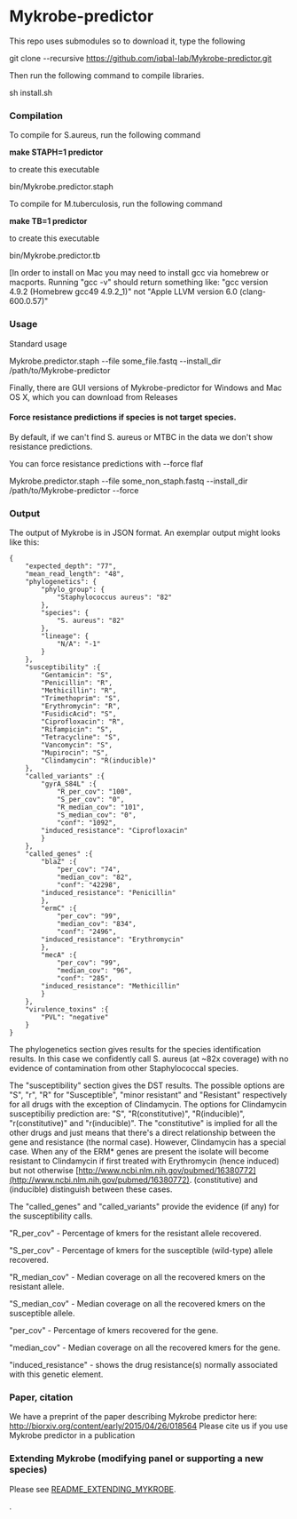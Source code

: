 Mykrobe-predictor
=================

This repo uses submodules so to download it, type the following

git clone --recursive https://github.com/iqbal-lab/Mykrobe-predictor.git

Then run the following command to compile libraries. 

sh install.sh 

### Compilation ###

To compile for S.aureus, run the following command 

**make STAPH=1 predictor**

to create this executable 

bin/Mykrobe.predictor.staph

To compile for M.tuberculosis, run the following command 

**make TB=1 predictor**

to create this executable 

bin/Mykrobe.predictor.tb


[In order to install on Mac you may need to install gcc via homebrew or macports. Running  "gcc -v" 
should return something like:
"gcc version 4.9.2 (Homebrew gcc49 4.9.2_1)"
not 
"Apple LLVM version 6.0 (clang-600.0.57)"

### Usage ###

Standard usage

Mykrobe.predictor.staph --file some_file.fastq --install_dir /path/to/Mykrobe-predictor

Finally, there are GUI versions of Mykrobe-predictor for Windows and Mac OS X, which you can download from Releases

#### Force resistance predictions if species is not target species. 

By default, if we can't find S. aureus or MTBC in the data we don't show resistance predictions. 

You can force resistance predictions with --force flaf

Mykrobe.predictor.staph --file some_non_staph.fastq --install_dir /path/to/Mykrobe-predictor --force


### Output ### 

The output of Mykrobe is in JSON format. An exemplar output might looks like this:

	{
		"expected_depth": "77",
		"mean_read_length": "48",
		"phylogenetics": {
			"phylo_group": {
				"Staphylococcus aureus": "82"
			},
			"species": {
				"S. aureus": "82"
			},
			"lineage": {
				"N/A": "-1"
			}
		},
		"susceptibility" :{
			"Gentamicin": "S",
			"Penicillin": "R",
			"Methicillin": "R",
			"Trimethoprim": "S",
			"Erythromycin": "R",
			"FusidicAcid": "S",
			"Ciprofloxacin": "R",
			"Rifampicin": "S",
			"Tetracycline": "S",
			"Vancomycin": "S",
			"Mupirocin": "S",
			"Clindamycin": "R(inducible)"
		},
		"called_variants" :{
			"gyrA_S84L" :{
				"R_per_cov": "100",
				"S_per_cov": "0",
				"R_median_cov": "101",
				"S_median_cov": "0",
				"conf": "1092",
			"induced_resistance": "Ciprofloxacin"
			}
		},
		"called_genes" :{
			"blaZ" :{
				"per_cov": "74",
				"median_cov": "82",
				"conf": "42298",
			"induced_resistance": "Penicillin"
			},
			"ermC" :{
				"per_cov": "99",
				"median_cov": "834",
				"conf": "2496",
			"induced_resistance": "Erythromycin"
			},
			"mecA" :{
				"per_cov": "99",
				"median_cov": "96",
				"conf": "285",
			"induced_resistance": "Methicillin"
			}
		},
		"virulence_toxins" :{
			"PVL": "negative"
		}
	}

The phylogenetics section gives results for the species identification results. In this case we confidently call S. aureus (at ~82x coverage) with no evidence of contamination from other Staphylococcal species. 

The "susceptibility" section gives the DST results. The possible options are "S", "r", "R" for "Susceptible", "minor resistant" and "Resistant" respectively for all drugs with the exception of Clindamycin. The options for Clindamycin susceptibiliy prediction are: "S", "R(constitutive)", "R(inducible)", "r(constitutive)" and "r(inducible)". The "constitutive" is implied for all the other drugs and just means that there's a direct relationship between the gene and resistance (the normal case). However, Clindamycin has a special case. When any of the ERM* genes are present the isolate will become resistant to Clindamycin if first treated with Erythromycin (hence induced) but not otherwise [http://www.ncbi.nlm.nih.gov/pubmed/16380772](http://www.ncbi.nlm.nih.gov/pubmed/16380772). (constitutive) and (inducible) distinguish between these cases. 

The "called_genes" and "called_variants" provide the evidence (if any) for the susceptibility calls. 

"R_per_cov" - Percentage of kmers for the resistant allele recovered. 

"S_per_cov" - Percentage of kmers for the susceptible (wild-type) allele recovered. 

"R_median_cov" - Median coverage on all the recovered kmers on the resistant allele. 

"S_median_cov" - Median coverage on all the recovered kmers on the susceptible allele. 


"per_cov" - Percentage of kmers recovered for the gene. 

"median_cov" - Median coverage on all the recovered kmers for the gene. 


"induced_resistance" - shows the drug resistance(s) normally associated with this genetic element. 

### Paper, citation ###
We have a preprint of the paper describing Mykrobe predictor here:
http://biorxiv.org/content/early/2015/04/26/018564
Please cite us if you use Mykrobe predictor in a publication

### Extending Mykrobe (modifying panel or supporting a new species) ### 
Please see [README_EXTENDING_MYKROBE](https://github.com/iqbal-lab/Mykrobe-predictor/blob/extending/README_EXTENDING_MYKROBE.md).





.
